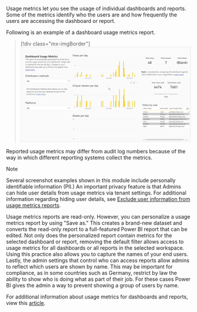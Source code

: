 Usage metrics let you see the usage of individual dashboards and reports. Some of the metrics identify who the users are and how frequently the users are accessing the dashboard or report.

Following is an example of a dashboard usage metrics report.

> [!div class="mx-imgBorder"]
> [![Screenshot of Power BI usage metric report.](../media/2-metrics.png)](../media/2-metrics.png#lightbox)

Reported usage metrics may differ from audit log numbers because of the way in which different reporting systems collect the metrics.

> [!NOTE]
> Several screenshot examples shown in this module include personally identifiable information (PII.) An important privacy feature is that Admins can hide user details from usage metrics via tenant settings. For additional information regarding hiding user details, see [Exclude user information from usage metrics reports](https://go.microsoft.com/fwlink/?linkid=2162176&clcid=0x409).  

Usage metrics reports are read-only. However, you can personalize a usage metrics report by using "Save as." This creates a brand-new dataset and converts the read-only report to a full-featured Power BI report that can be edited. Not only does the personalized report contain metrics for the selected dashboard or report, removing the default filter allows access to usage metrics for all dashboards or all reports in the selected workspace. Using this practice also allows you to capture the names of your end users. Lastly, the admin settings that control who can access reports allow admins to reflect which users are shown by name. This may be important for compliance, as in some countries such as Germany, restrict by law the ability to show who is doing what as part of their job. For these cases Power BI gives the admin a way to prevent showing a group of users by name.

For additional information about usage metrics for dashboards and reports, view this [article](https://docs.microsoft.com/power-bi/collaborate-share/service-usage-metrics/?azure-portal=true).
